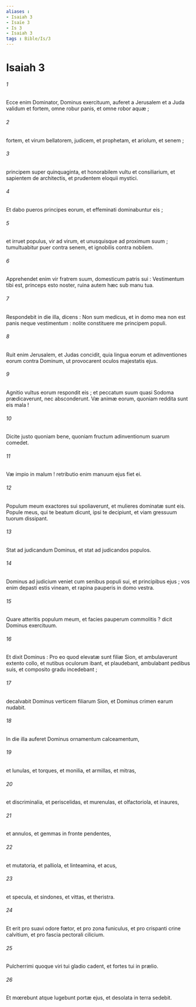 ```yaml
---
aliases : 
- Isaiah 3
- Isaïe 3
- Is 3
- Isaiah 3
tags : Bible/Is/3
---
```


# Isaiah 3

###### 1
Ecce enim Dominator, Dominus exercituum, auferet a Jerusalem et a Juda validum et fortem, omne robur panis, et omne robor aquæ ;
###### 2
fortem, et virum bellatorem, judicem, et prophetam, et ariolum, et senem ;
###### 3
principem super quinquaginta, et honorabilem vultu et consiliarium, et sapientem de architectis, et prudentem eloquii mystici.
###### 4
Et dabo pueros principes eorum, et effeminati dominabuntur eis ;
###### 5
et irruet populus, vir ad virum, et unusquisque ad proximum suum ; tumultuabitur puer contra senem, et ignobilis contra nobilem.
###### 6
Apprehendet enim vir fratrem suum, domesticum patris sui : Vestimentum tibi est, princeps esto noster, ruina autem hæc sub manu tua.
###### 7
Respondebit in die illa, dicens : Non sum medicus, et in domo mea non est panis neque vestimentum : nolite constituere me principem populi.
###### 8
Ruit enim Jerusalem, et Judas concidit, quia lingua eorum et adinventiones eorum contra Dominum, ut provocarent oculos majestatis ejus.
###### 9
Agnitio vultus eorum respondit eis ; et peccatum suum quasi Sodoma prædicaverunt, nec absconderunt. Væ animæ eorum, quoniam reddita sunt eis mala !
###### 10
Dicite justo quoniam bene, quoniam fructum adinventionum suarum comedet.
###### 11
Væ impio in malum ! retributio enim manuum ejus fiet ei.
###### 12
Populum meum exactores sui spoliaverunt, et mulieres dominatæ sunt eis. Popule meus, qui te beatum dicunt, ipsi te decipiunt, et viam gressuum tuorum dissipant.
###### 13
Stat ad judicandum Dominus, et stat ad judicandos populos.
###### 14
Dominus ad judicium veniet cum senibus populi sui, et principibus ejus ; vos enim depasti estis vineam, et rapina pauperis in domo vestra.
###### 15
Quare atteritis populum meum, et facies pauperum commolitis ? dicit Dominus exercituum.
###### 16
Et dixit Dominus : Pro eo quod elevatæ sunt filiæ Sion, et ambulaverunt extento collo, et nutibus oculorum ibant, et plaudebant, ambulabant pedibus suis, et composito gradu incedebant ;
###### 17
decalvabit Dominus verticem filiarum Sion, et Dominus crimen earum nudabit.
###### 18
In die illa auferet Dominus ornamentum calceamentum,
###### 19
et lunulas, et torques, et monilia, et armillas, et mitras,
###### 20
et discriminalia, et periscelidas, et murenulas, et olfactoriola, et inaures,
###### 21
et annulos, et gemmas in fronte pendentes,
###### 22
et mutatoria, et palliola, et linteamina, et acus,
###### 23
et specula, et sindones, et vittas, et theristra.
###### 24
Et erit pro suavi odore fœtor, et pro zona funiculus, et pro crispanti crine calvitium, et pro fascia pectorali cilicium.
###### 25
Pulcherrimi quoque viri tui gladio cadent, et fortes tui in prælio.
###### 26
Et mœrebunt atque lugebunt portæ ejus, et desolata in terra sedebit.
